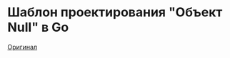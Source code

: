# Шаблон проектирования "Объект Null" в Go

[Оригинал](https://golangbyexample.com/null-object-design-pattern-golang/)